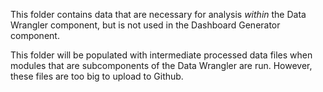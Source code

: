 This folder contains data that are necessary for analysis *within* the Data Wrangler component, but is not used in the Dashboard Generator component.

This folder will be populated with intermediate processed data files when modules that are subcomponents of the Data Wrangler are run. However, these files are too big to upload to Github.